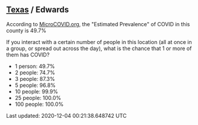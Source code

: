 
## [Texas](/united-states/texas) / Edwards

According to [MicroCOVID.org](http://microcovid.org),
the "Estimated Prevalence" of COVID in this county is 49.7%

If you interact with a certain number of people in this location
(all at once in a group, or spread out across the day), what is the chance that
1 or more of them has COVID?

- 1 person: 49.7%
- 2 people: 74.7%
- 3 people: 87.3%
- 5 people: 96.8%
- 10 people: 99.9%
- 25 people: 100.0%
- 100 people: 100.0%

Last updated: 2020-12-04 00:21:38.648742 UTC
